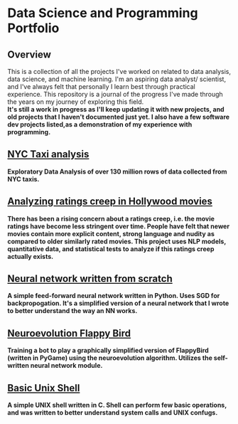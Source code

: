# Data Science and Programming Portfolio

## Overview
This is a collection of all the projects I've worked on related to data analysis, data science, and machine learning. I'm an aspiring data analyst/ scientist, and I've always felt that personally I learn best through practical experience. This repository is a journal of the progress I've made through the years on my journey of exploring this field.<br>
<b>It's still a work in progress as I'll keep updating it with new projects, and old projects that I haven't documented just yet. I also have a few software dev projects listed,as a demonstration of my experience with programming.<b>


## [NYC Taxi analysis](https://github.com/ta9ay/NYC-taxi-analysis)
Exploratory Data Analysis of over 130 million rows of data collected from NYC taxis. 

## [Analyzing ratings creep in Hollywood movies](https://github.com/ta9ay/movie-analysis)
There has been a rising concern about a ratings creep, i.e. the movie ratings have become less stringent over time. People have felt that newer movies contain more explicit content, strong language and nudity as compared to older similarly rated movies. This project uses NLP models, quantitative data, and statistical tests to analyze if this ratings creep actually exists.

## [Neural network written from scratch](https://github.com/ta9ay/NeuralNet-from-scratch)
A simple feed-forward neural network written in Python. Uses SGD for backpropogation. It's a simplified version of a neural network that I wrote to better understand the way an NN works.

## [Neuroevolution Flappy Bird](https://github.com/ta9ay/NeuroEvolution-FlappyBird)
Training a bot to play a graphically simplified version of FlappyBird (written in PyGame) using the neuroevolution algorithm. Utilizes the self-written neural network module. 

## [Basic Unix Shell](https://github.com/ta9ay/Basic-unix-shell)
A simple UNIX shell written in C. Shell can perform few basic operations, and was written to better understand system calls and UNIX confugs.
